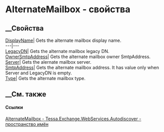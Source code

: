 # AlternateMailbox - свойства
##  __Свойства
[DisplayName](P_Tessa_Exchange_WebServices_Autodiscover_AlternateMailbox_DisplayName.htm)|
Gets the alternate mailbox display name.  
---|---  
[LegacyDN](P_Tessa_Exchange_WebServices_Autodiscover_AlternateMailbox_LegacyDN.htm)|
Gets the alternate mailbox legacy DN.  
[OwnerSmtpAddress](P_Tessa_Exchange_WebServices_Autodiscover_AlternateMailbox_OwnerSmtpAddress.htm)|
Gets the alternate mailbox owner SmtpAddress.  
[Server](P_Tessa_Exchange_WebServices_Autodiscover_AlternateMailbox_Server.htm)|
Gets the alernate mailbox server.  
[SmtpAddress](P_Tessa_Exchange_WebServices_Autodiscover_AlternateMailbox_SmtpAddress.htm)|
Gets the alternate mailbox address. It has value only when Server and LegacyDN
is empty.  
[Type](P_Tessa_Exchange_WebServices_Autodiscover_AlternateMailbox_Type.htm)|
Gets the alternate mailbox type.  
## __См. также
#### Ссылки
[AlternateMailbox -
](T_Tessa_Exchange_WebServices_Autodiscover_AlternateMailbox.htm)
[Tessa.Exchange.WebServices.Autodiscover - пространство
имён](N_Tessa_Exchange_WebServices_Autodiscover.htm)
